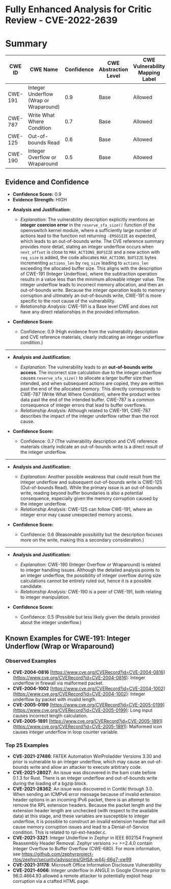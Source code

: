 # Fully Enhanced Analysis for Critic Review - CVE-2022-2639

# Summary
| CWE ID | CWE Name | Confidence | CWE Abstraction Level | CWE Vulnerability Mapping Label | CWE-Vulnerability Mapping Notes |
|---|---|---|---|---|---|
| CWE-191 | Integer Underflow (Wrap or Wraparound) | 0.9 | Base | Allowed | Primary CWE |
| CWE-787 | Write What Where Condition | 0.7 | Base | Allowed | Secondary Candidate |
| CWE-125 | Out-of-bounds Read | 0.6 | Base | Allowed | Secondary Candidate |
| CWE-190 | Integer Overflow or Wraparound | 0.5 | Base | Allowed | Secondary Candidate |

## Evidence and Confidence

*   **Confidence Score:** 0.9
*   **Evidence Strength:** HIGH

- **Analysis and Justification:**  
  - *Explanation:* The vulnerability description explicitly mentions an **integer coercion error** in the `reserve_sfa_size()` function of the openvswitch kernel module, where a sufficiently large number of actions lead to the function not returning `-EMSGSIZE` as expected, which leads to an out-of-bounds write. The CVE reference summary provides more detail, stating an integer underflow occurs when `next_offset` is close to `MAX_ACTIONS_BUFSIZE` and a new action with `req_size` is added, the code allocates `MAX_ACTIONS_BUFSIZE` bytes incrementing `actions_len` by `req_size` leading to `actions_len` exceeding the allocated buffer size. This aligns with the description of CWE-191 (Integer Underflow), where the subtraction operation results in a value less than the minimum allowable integer value. The integer underflow leads to incorrect memory allocation, and then an out-of-bounds write. Because the integer operation leads to memory corruption and ultimately an out-of-bounds write, CWE-191 is more specific to the root cause of the vulnerability.
  - *Relationship Analysis:* CWE-191 is a Base level CWE and does not have any direct relationships in the provided information.

- **Confidence Score:**  
  - Confidence: 0.9 (High evidence from the vulnerability description and CVE reference materials, clearly indicating an integer underflow condition.)

---
- **Analysis and Justification:**  
  - *Explanation:* The vulnerability leads to an **out-of-bounds write access**. The incorrect size calculation due to the integer underflow causes `reserve_sfa_size()` to allocate a larger buffer size than intended, and when subsequent actions are copied, they are written past the end of the allocated memory. This directly corresponds to CWE-787 (Write What Where Condition), where the product writes data past the end of the intended buffer. CWE-787 is a common consequence of integer errors that lead to buffer overflows.
  - *Relationship Analysis:* Although related to CWE-191, CWE-787 describes the impact of the integer underflow rather than the root cause.

- **Confidence Score:**  
  - Confidence: 0.7 (The vulnerability description and CVE reference materials clearly indicate an out-of-bounds write is a direct result of the integer underflow.

---

- **Analysis and Justification:**  
  - *Explanation:* Another possible weakness that could result from the integer underflow and subsequent out-of-bounds write is CWE-125 (Out-of-bounds Read). While the primary issue is an out-of-bounds write, reading beyond buffer boundaries is also a potential consequence, especially given the memory corruption caused by the integer underflow.
  - *Relationship Analysis:* CWE-125 can follow CWE-191, where an integer error may cause unexpected memory access.

- **Confidence Score:**  
  - Confidence: 0.6 (Reasonable possibility but the description focuses more on the write, making this a secondary consideration.)

---

- **Analysis and Justification:**  
  - *Explanation:* CWE-190 (Integer Overflow or Wraparound) is related to integer handling issues. Although the detailed analysis points to an integer underflow, the possibility of integer overflow during size calculations cannot be entirely ruled out, hence it is a possible candidate.
  - *Relationship Analysis:* CWE-190 is a peer of CWE-191, both relating to integer manipulation.

- **Confidence Score:**  
  - Confidence: 0.5 (Possible but less likely given the details provided about the integer underflow.)



## Known Examples for CWE-191: Integer Underflow (Wrap or Wraparound)
### Observed Examples
- **CVE-2004-0816** [https://www.cve.org/CVERecord?id=CVE-2004-0816](https://www.cve.org/CVERecord?id=CVE-2004-0816): Integer underflow in firewall via malformed packet.
- **CVE-2004-1002** [https://www.cve.org/CVERecord?id=CVE-2004-1002](https://www.cve.org/CVERecord?id=CVE-2004-1002): Integer underflow by packet with invalid length.
- **CVE-2005-0199** [https://www.cve.org/CVERecord?id=CVE-2005-0199](https://www.cve.org/CVERecord?id=CVE-2005-0199): Long input causes incorrect length calculation.
- **CVE-2005-1891** [https://www.cve.org/CVERecord?id=CVE-2005-1891](https://www.cve.org/CVERecord?id=CVE-2005-1891): Malformed icon causes integer underflow in loop counter variable.
### Top 25 Examples
- **CVE-2021-27486**: FATEK Automation WinProladder Versions 3.30 and prior is vulnerable to an integer underflow, which may cause an out-of-bounds write and allow an attacker to execute arbitrary code.
- **CVE-2021-28027**: An issue was discovered in the bam crate before 0.1.3 for Rust. There is an integer underflow and out-of-bounds write during the loading of a bgzip block.
- **CVE-2021-28362**: An issue was discovered in Contiki through 3.0. When sending an ICMPv6 error message because of invalid extension header options in an incoming IPv6 packet, there is an attempt to remove the RPL extension headers. Because the packet length and the extension header length are unchecked (with respect to the available data) at this stage, and these variables are susceptible to integer underflow, it is possible to construct an invalid extension header that will cause memory corruption issues and lead to a Denial-of-Service condition. This is related to rpl-ext-header.c.
- **CVE-2021-3321**: Integer Underflow in Zephyr in IEEE 802154 Fragment Reassembly Header Removal. Zephyr versions >= >=2.4.0 contain Integer Overflow to Buffer Overflow (CWE-680). For more information, see https://github.com/zephyrproject-rtos/zephyr/security/advisories/GHSA-w44j-66g7-xw99
- **CVE-2021-31178**: Microsoft Office Information Disclosure Vulnerability
- **CVE-2021-4066**: Integer underflow in ANGLE in Google Chrome prior to 96.0.4664.93 allowed a remote attacker to potentially exploit heap corruption via a crafted HTML page.
